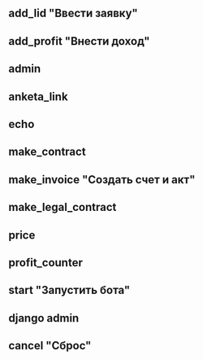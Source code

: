 ## add_lid "Ввести заявку"
## add_profit "Внести доход"
## admin
## anketa_link
## echo
## make_contract
## make_invoice "Создать счет и акт"
## make_legal_contract
## price
## profit_counter
## start "Запустить бота"
## django admin
## cancel "Сброс"